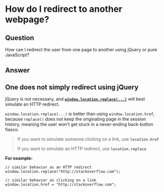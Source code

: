 
# How do I redirect to another webpage?

## Question
        
How can I redirect the user from one page to another using jQuery or pure JavaScript?

## Answer
        
One does not simply redirect using jQuery
-----------------------------------------

jQuery is not necessary, and [**`window.location.replace(...)`**](https://developer.mozilla.org/en-US/docs/Web/API/Location/replace) will best simulate an HTTP redirect.

`window.location.replace(...)` is better than using `window.location.href`, because `replace()` does not keep the originating page in the session history, meaning the user won't get stuck in a never-ending back-button fiasco.

> If you want to simulate someone clicking on a link, use **`location.href`**
> 
> If you want to simulate an HTTP redirect, use **`location.replace`**

**For example:**

    // similar behavior as an HTTP redirect
    window.location.replace("http://stackoverflow.com");
    
    // similar behavior as clicking on a link
    window.location.href = "http://stackoverflow.com";

